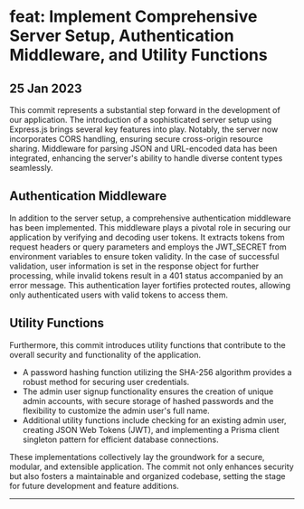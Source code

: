 # feat: Implement Comprehensive Server Setup, Authentication Middleware, and Utility Functions

## 25 Jan 2023

This commit represents a substantial step forward in the development of our application. The introduction of a sophisticated server setup using Express.js brings several key features into play. Notably, the server now incorporates CORS handling, ensuring secure cross-origin resource sharing. Middleware for parsing JSON and URL-encoded data has been integrated, enhancing the server's ability to handle diverse content types seamlessly.

## Authentication Middleware

In addition to the server setup, a comprehensive authentication middleware has been implemented. This middleware plays a pivotal role in securing our application by verifying and decoding user tokens. It extracts tokens from request headers or query parameters and employs the JWT_SECRET from environment variables to ensure token validity. In the case of successful validation, user information is set in the response object for further processing, while invalid tokens result in a 401 status accompanied by an error message. This authentication layer fortifies protected routes, allowing only authenticated users with valid tokens to access them.

## Utility Functions

Furthermore, this commit introduces utility functions that contribute to the overall security and functionality of the application.

- A password hashing function utilizing the SHA-256 algorithm provides a robust method for securing user credentials.
- The admin user signup functionality ensures the creation of unique admin accounts, with secure storage of hashed passwords and the flexibility to customize the admin user's full name.
- Additional utility functions include checking for an existing admin user, creating JSON Web Tokens (JWT), and implementing a Prisma client singleton pattern for efficient database connections.

These implementations collectively lay the groundwork for a secure, modular, and extensible application. The commit not only enhances security but also fosters a maintainable and organized codebase, setting the stage for future development and feature additions.

---
